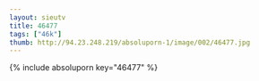 ```yaml
--- 
layout: sieutv
title: 46477
tags: ["46k"]
thumb: http://94.23.248.219/absoluporn-1/image/002/46477.jpg
---
```

{% include absoluporn key="46477" %} 
